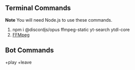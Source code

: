 ## Terminal Commands

**Note** You will need Node.js to use these commands.

1. npm i @discordjs/opus ffmpeg-static yt-search ytdl-core 
2. [FFMpeg](ffmpeg.md)

## Bot Commands
+play
+leave
